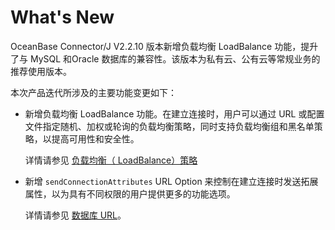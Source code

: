 # What's New 

OceanBase Connector/J V2.2.10 版本新增负载均衡 LoadBalance 功能，提升了与 MySQL 和Oracle 数据库的兼容性。该版本为私有云、公有云等常规业务的推荐使用版本。

本次产品迭代所涉及的主要功能变更如下：

* 新增负载均衡 LoadBalance 功能。在建立连接时，用户可以通过 URL 或配置文件指定随机、加权或轮询的负载均衡策略，同时支持负载均衡组和黑名单策略，以提高可用性和安全性。

  详情请参见 [负载均衡（ LoadBalance）策略](3.user-guide/11.failover-and-load-balancing-1/2.load-balancing-policy.md)
  
* 新增 `sendConnectionAttributes` URL Option 来控制在建立连接时发送拓展属性，以为具有不同权限的用户提供更多的功能选项。

  详情请参见 [数据库 URL](3.user-guide/8.data-source-and-url/4.database-url.md)。
  



